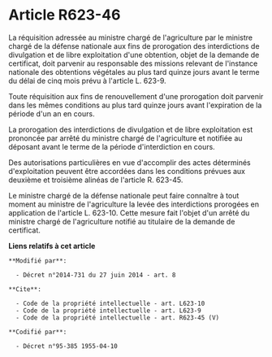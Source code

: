 # Article R623-46

La réquisition adressée au ministre chargé de l'agriculture par le ministre chargé de la défense nationale aux fins de
prorogation des interdictions de divulgation et de libre exploitation d'une obtention, objet de la demande de certificat,
doit parvenir au responsable des missions relevant de l'instance nationale des obtentions végétales au plus tard quinze jours
avant le terme du délai de cinq mois prévu à l'article L. 623-9. 

Toute réquisition aux fins de renouvellement d'une prorogation doit parvenir dans les mêmes conditions au plus tard quinze
jours avant l'expiration de la période d'un an en cours. 

La prorogation des interdictions de divulgation et de libre exploitation est prononcée par arrêté du ministre chargé de
l'agriculture et notifiée au déposant avant le terme de la période d'interdiction en cours. 

Des autorisations particulières en vue d'accomplir des actes déterminés d'exploitation peuvent être accordées dans les
conditions prévues aux deuxième et troisième alinéas de l'article R. 623-45. 

Le ministre chargé de la défense nationale peut faire connaître à tout moment au ministre de l'agriculture la levée des
interdictions prorogées en application de l'article L. 623-10. Cette mesure fait l'objet d'un arrêté du ministre chargé de
l'agriculture notifié au titulaire de la demande de certificat.

**Liens relatifs à cet article**

	**Modifié par**:

	  - Décret n°2014-731 du 27 juin 2014 - art. 8

	**Cite**:

	  - Code de la propriété intellectuelle - art. L623-10
	  - Code de la propriété intellectuelle - art. L623-9
	  - Code de la propriété intellectuelle - art. R623-45 (V)

	**Codifié par**:

	  - Décret n°95-385 1955-04-10
